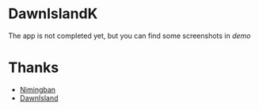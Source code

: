 # DawnIslandK
The app is not completed yet, but you can find some screenshots in *demo*

# Thanks
- [Nimingban](https://github.com/seven332/Nimingban)
- [DawnIsland](https://github.com/zwt-ss/DawnIsland)

